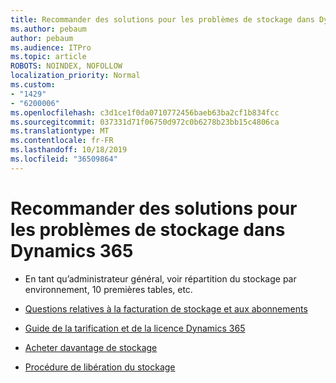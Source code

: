 ```yaml
---
title: Recommander des solutions pour les problèmes de stockage dans Dynamics 365
ms.author: pebaum
author: pebaum
ms.audience: ITPro
ms.topic: article
ROBOTS: NOINDEX, NOFOLLOW
localization_priority: Normal
ms.custom:
- "1429"
- "6200006"
ms.openlocfilehash: c3d1ce1f0da0710772456baeb63ba2cf1b834fcc
ms.sourcegitcommit: 037331d71f06750d972c0b6278b23bb15c4806ca
ms.translationtype: MT
ms.contentlocale: fr-FR
ms.lasthandoff: 10/18/2019
ms.locfileid: "36509864"
---
```

# <a name="recommend-solutions-for-dynamics-365-storage-issues"></a>Recommander des solutions pour les problèmes de stockage dans Dynamics 365

* En tant qu’administrateur général, voir répartition du stockage par environnement, 10 premières tables, etc.

* [Questions relatives à la facturation de stockage et aux abonnements](https://docs.microsoft.com/dynamics365/customer-engagement/admin/contact-information-microsoft-dynamics-365-online-billing-support)

* [Guide de la tarification et de la licence Dynamics 365](https://dynamics.microsoft.com/pricing/)

* [Acheter davantage de stockage](https://docs.microsoft.com/dynamics365/customer-engagement/admin/manage-storage#add-storage-to-dynamics-365-online)

* [Procédure de libération du stockage](https://docs.microsoft.com/dynamics365/customer-engagement/admin/free-storage-space)

